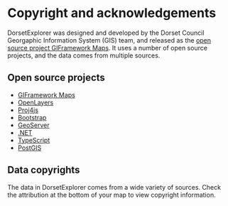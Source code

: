# Copyright and acknowledgements

DorsetExplorer was designed and developed by the Dorset Council Georgaphic Information System (GIS) team, and released as the [open source project GIFramework Maps](https://github.com/Dorset-Council-UK/GIFramework-Maps). It uses a number of open source projects, and the data comes from multiple sources.

## Open source projects

* [GIFramework Maps](https://github.com/Dorset-Council-UK/GIFramework-Maps)
* [OpenLayers](https://openlayers.org)
* [Proj4js](http://proj4js.org/)
* [Bootstrap](https://getbootstrap.com)
* [GeoServer](http://geoserver.org/)
* [.NET](https://dotnet.microsoft.com/)
* [TypeScript](https://www.typescriptlang.org/)
* [PostGIS](https://postgis.net/)

## Data copyrights
The data in DorsetExplorer comes from a wide variety of sources. Check the attribution at the bottom of your map to view copyright information.
